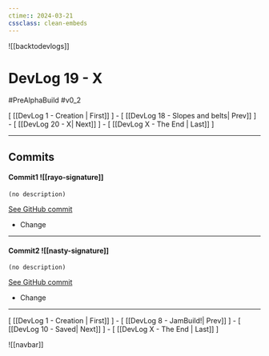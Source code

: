 ```yaml
---
ctime:: 2024-03-21
cssclass: clean-embeds
---
```

![[backtodevlogs]]
# DevLog 19 - X

#PreAlphaBuild #v0_2

\[ [[DevLog 1 - Creation | First]] \] - \[ [[DevLog 18 - Slopes and belts| Prev]] \] - \[ [[DevLog 20 - X| Next]] \] - \[ [[DevLog X - The End | Last]] \]

---

## Commits

#### Commit1 ![[rayo-signature]]
```
(no description)
```
[See GitHub commit](https://github.com/RayoROAR/GreenTop/commit/94fccd101820f5f4981c42513b5e8553e10253a6)

- Change



---

#### Commit2 ![[nasty-signature]]
```
(no description)
```
[See GitHub commit](https://github.com/RayoROAR/GreenTop/commit/94fccd101820f5f4981c42513b5e8553e10253a6)

- Change



---

\[ [[DevLog 1 - Creation | First]] \] - \[ [[DevLog 8 - JamBuild!| Prev]] \] - \[ [[DevLog 10 - Saved| Next]] \] - \[ [[DevLog X - The End | Last]] \]

![[navbar]]